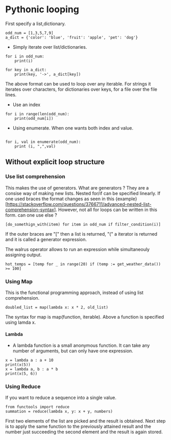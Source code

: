 # Pythonic looping 

First specify a list,dictionary.
```
odd_num = [1,3,5,7,9]
a_dict = {'color': 'blue', 'fruit': 'apple', 'pet': 'dog'}
```

- Simply iterate over list/dictionaries.

```
for i in odd_num:
    print(i)

for key in a_dict:
    print(key, '->', a_dict[key])
```

The above format can be used to loop over any iterable. For strings it iterates over characters, for dictionaries over keys, for a file over the file lines.  


- Use an index
```
for i in range(len(odd_num): 
    print(odd_num[i]) 
```

- Using enumerate. When one wants both index and value. 
```

for i, val in enumerate(odd_num): 
    print (i, ",",val)
```

## Without explicit loop structure 


### Use list comprehension
This makes the use of generators. What are generators ? They are a consise way of making new lists. 
Nested for/if can be specified linearly. If one used braces the format changes as seen in this {example}[https://stackoverflow.com/questions/3766711/advanced-nested-list-comprehension-syntax]. However, not all for loops can be written in this form. can one use else ?


```
[do_somethign_with(item) for item in odd_num if filter_condition(i)]  
```

If the outer braces are "[" then a list is returned, "(" a iterator is returned and it is called a generator expression. 

The walrus operator allows to run an expression while simultaneouly assigning output. 
```
hot_temps = [temp for _ in range(20) if (temp := get_weather_data()) >= 100]
```

### Using Map 
This is the functional programming approach, instead of using list comprehension. 

```
doubled_list = map(lambda x: x * 2, old_list)
```
The syntax for map is map(function, iterable). Above a function is specified using lamda x.

#### Lambda 

- A lambda function is a small anonymous function. It can take any number of arguments, but can only have one expression.

```
x = lambda a : a + 10
print(x(5))
x = lambda a, b : a * b
print(x(5, 6))
```

### Using Reduce

If you want to reduce a sequence into a single value.

```
from functools import reduce
summation = reduce(lambda x, y: x + y, numbers)
```
First two elements of the list are picked and the result is obtained. Next step is to apply the same function to the previously attained result and the number just succeeding the second element and the result is again stored.

